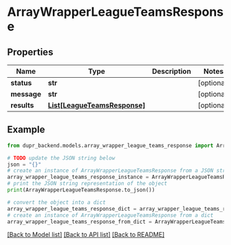 # ArrayWrapperLeagueTeamsResponse


## Properties

Name | Type | Description | Notes
------------ | ------------- | ------------- | -------------
**status** | **str** |  | [optional] 
**message** | **str** |  | [optional] 
**results** | [**List[LeagueTeamsResponse]**](LeagueTeamsResponse.md) |  | [optional] 

## Example

```python
from dupr_backend.models.array_wrapper_league_teams_response import ArrayWrapperLeagueTeamsResponse

# TODO update the JSON string below
json = "{}"
# create an instance of ArrayWrapperLeagueTeamsResponse from a JSON string
array_wrapper_league_teams_response_instance = ArrayWrapperLeagueTeamsResponse.from_json(json)
# print the JSON string representation of the object
print(ArrayWrapperLeagueTeamsResponse.to_json())

# convert the object into a dict
array_wrapper_league_teams_response_dict = array_wrapper_league_teams_response_instance.to_dict()
# create an instance of ArrayWrapperLeagueTeamsResponse from a dict
array_wrapper_league_teams_response_from_dict = ArrayWrapperLeagueTeamsResponse.from_dict(array_wrapper_league_teams_response_dict)
```
[[Back to Model list]](../README.md#documentation-for-models) [[Back to API list]](../README.md#documentation-for-api-endpoints) [[Back to README]](../README.md)


